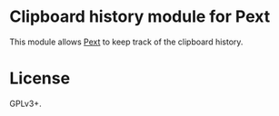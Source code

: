 # Clipboard history module for Pext
This module allows [Pext](https://github.com/Pext/Pext) to keep track of the
clipboard history.

# License
GPLv3+.
